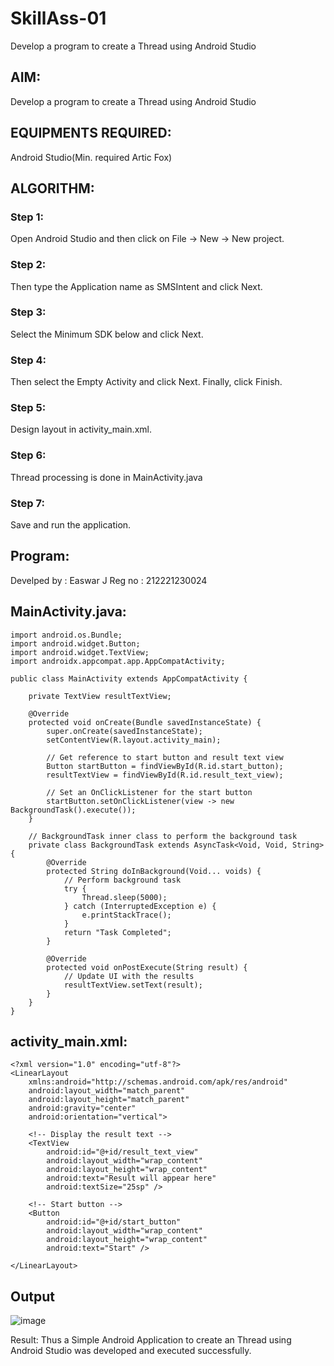 # SkillAss-01
Develop a program to create a Thread using Android Studio

## AIM:
Develop a program to create a Thread using Android Studio

## EQUIPMENTS REQUIRED:
Android Studio(Min. required Artic Fox)

## ALGORITHM:
### Step 1: 
Open Android Studio and then click on File -> New -> New project.

### Step 2: 
Then type the Application name as SMSIntent and click Next.

### Step 3: 
Select the Minimum SDK below and click Next.

### Step 4: 
Then select the Empty Activity and click Next. Finally, click Finish.

### Step 5: 
Design layout in activity_main.xml.

### Step 6: 
Thread processing is done in MainActivity.java

### Step 7: 
Save and run the application.

## Program:
Develped by : Easwar J
Reg no : 212221230024
## MainActivity.java:
```import android.os.AsyncTask;
import android.os.Bundle;
import android.widget.Button;
import android.widget.TextView;
import androidx.appcompat.app.AppCompatActivity;

public class MainActivity extends AppCompatActivity {

	private TextView resultTextView;

	@Override
	protected void onCreate(Bundle savedInstanceState) {
		super.onCreate(savedInstanceState);
		setContentView(R.layout.activity_main);

		// Get reference to start button and result text view
		Button startButton = findViewById(R.id.start_button);
		resultTextView = findViewById(R.id.result_text_view);
		
		// Set an OnClickListener for the start button
		startButton.setOnClickListener(view -> new BackgroundTask().execute());
	}

	// BackgroundTask inner class to perform the background task
	private class BackgroundTask extends AsyncTask<Void, Void, String> {
		@Override
		protected String doInBackground(Void... voids) {
			// Perform background task
			try {
				Thread.sleep(5000);
			} catch (InterruptedException e) {
				e.printStackTrace();
			}
			return "Task Completed";
		}

		@Override
		protected void onPostExecute(String result) {
			// Update UI with the results
			resultTextView.setText(result);
		}
	}
}
```

## activity_main.xml:
```
<?xml version="1.0" encoding="utf-8"?>
<LinearLayout
	xmlns:android="http://schemas.android.com/apk/res/android"
	android:layout_width="match_parent"
	android:layout_height="match_parent"
	android:gravity="center"
	android:orientation="vertical">

	<!-- Display the result text -->
	<TextView
		android:id="@+id/result_text_view"
		android:layout_width="wrap_content"
		android:layout_height="wrap_content"
		android:text="Result will appear here"
		android:textSize="25sp" />

	<!-- Start button -->
	<Button
		android:id="@+id/start_button"
		android:layout_width="wrap_content"
		android:layout_height="wrap_content"
		android:text="Start" />
	
</LinearLayout>
```
## Output
![image](https://github.com/EASWAR17/SkillAss-01/assets/94154683/93b07b6d-a961-4177-99f9-bb60aa32cad4)

Result:
Thus a Simple Android Application to create an Thread using Android Studio was developed and executed successfully.
